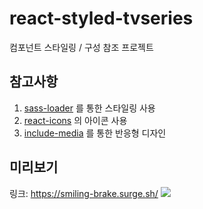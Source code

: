 # react-styled-tvseries

컴포넌트 스타일링 / 구성 참조 프로젝트

## 참고사항

1. [sass-loader](https://github.com/webpack-contrib/sass-loader) 를 통한 스타일링 사용
2. [react-icons](https://gorangajic.github.io/react-icons/fa.html) 의 아이콘 사용
3. [include-media](https://include-media.com/) 를 통한 반응형 디자인


## 미리보기
링크: https://smiling-brake.surge.sh/
![](https://i.imgur.com/HneJkJx.png)
